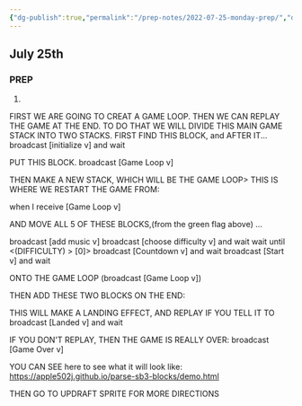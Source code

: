 ```yaml
---
{"dg-publish":true,"permalink":"/prep-notes/2022-07-25-monday-prep/","dgHomeLink":true,"dgPassFrontmatter":false}
---
```



## July 25th

### PREP

1. 
FIRST WE ARE GOING TO CREAT A GAME LOOP. THEN WE CAN REPLAY THE GAME AT THE END. TO DO THAT WE WILL DIVIDE THIS MAIN GAME STACK INTO TWO STACKS. FIRST FIND THIS BLOCK, and AFTER IT...
broadcast [initialize v] and wait

PUT THIS BLOCK.
broadcast [Game Loop v]

THEN MAKE A NEW STACK, WHICH WILL BE THE GAME LOOP> THIS IS WHERE WE RESTART THE GAME FROM:

when I receive [Game Loop v]

AND MOVE ALL 5 OF THESE BLOCKS,(from the green flag above) ...

broadcast [add music v]
broadcast [choose difficulty v] and wait
wait until <(DIFFICULTY) > [0]>
broadcast [Countdown v] and wait
broadcast [Start v] and wait

ONTO THE GAME LOOP (broadcast [Game Loop v])

THEN ADD THESE TWO BLOCKS ON THE END:

THIS WILL MAKE A LANDING EFFECT, AND REPLAY IF YOU TELL IT TO
broadcast [Landed v] and wait

IF YOU DON'T REPLAY, THEN THE GAME IS REALLY OVER:
broadcast [Game Over v]


YOU CAN SEE here to see what it will look like:
https://apple502j.github.io/parse-sb3-blocks/demo.html


THEN GO TO UPDRAFT SPRITE FOR MORE DIRECTIONS